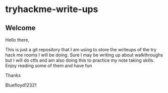 # tryhackme-write-ups

## Welcome

Hello there,

This is just a git repository that I am using to store the writeups of the try hack me rooms I will be doing. Sure I may be writing up about walkthroughs but I will do ctfs and am also doing this to practice my note taking skills. Enjoy reading some of them and have fun

Thanks

Bluefloyd12321
